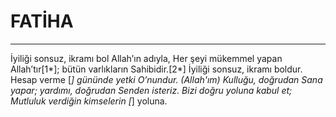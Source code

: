 # FATİHA
---
İyiliği sonsuz, ikramı bol Allah’ın adıyla,
Her şeyi mükemmel yapan Allah’tır[1*]; bütün varlıkların Sahibidir.[2*]
İyiliği sonsuz, ikramı boldur.
Hesap verme [*] gününde yetki O’nundur.
(Allah'ım) Kulluğu, doğrudan Sana yapar; yardımı, doğrudan Senden isteriz.
Bizi doğru yoluna kabul et;
Mutluluk verdiğin kimselerin [*] yoluna.